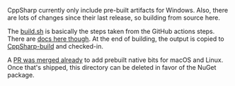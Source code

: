 CppSharp currently only include pre-built artifacts for Windows.
Also, there are lots of changes since their last release, so building from source here.

The [build.sh](build.sh) is basically the steps taken from the GitHub actions steps. There are [docs here though](CppSharp/blob/master/docs/GettingStarted.md).
At the end of building, the output is copied to [CppSharp-build](CppSharp-build) and checked-in.

A [PR was merged already](https://github.com/mono/CppSharp/pull/1541) to add prebuilt native bits for macOS and Linux.  
Once that's shipped, this directory can be deleted in favor of the NuGet package.
